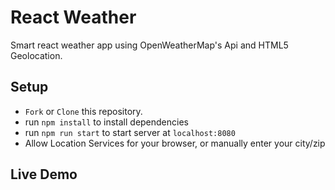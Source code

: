 # React Weather

Smart react weather app using OpenWeatherMap's Api and HTML5 Geolocation.

## Setup

* `Fork` or `Clone` this repository.
* run `npm install` to install dependencies
* run `npm run start` to start server at `localhost:8080`
* Allow Location Services for your browser, or manually enter your city/zip

## Live Demo

<a href="https://fnyambati.github.io/react-weather"></a>
